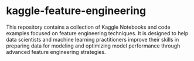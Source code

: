 # kaggle-feature-engineering
This repository contains a collection of Kaggle Notebooks and code examples focused on feature engineering techniques. It is designed to help data scientists and machine learning practitioners improve their skills in preparing data for modeling and optimizing model performance through advanced feature engineering strategies.
